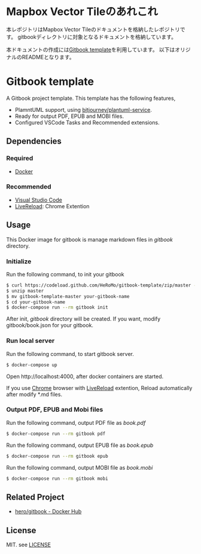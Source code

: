# Mapbox Vector Tileのあれこれ

本レポジトリはMapbox Vector Tileのドキュメントを格納したレポジトリです。
gitbookディレクトリに対象となるドキュメントを格納しています。

本ドキュメントの作成には[Gitbook template](https://github.com/HeRoMo/gitbook-template)を利用しています。
以下はオリジナルのREADMEとなります。

# Gitbook template

A Gitbook project template.
This template has the following features,

- PlamntUML support, using [bitjourney/plantuml\-service](https://hub.docker.com/r/bitjourney/plantuml-service).
- Ready for output PDF, EPUB and MOBI files.
- Configured VSCode Tasks and Recommended extensions.

## Dependencies

### Required
- [Docker](https://www.docker.com/products/docker-desktop)
### Recommended
- [Visual Studio Code](https://code.visualstudio.com/)
- [LiveReload](https://chrome.google.com/webstore/detail/livereload/jnihajbhpnppcggbcgedagnkighmdlei): Chrome Extention

## Usage

This Docker image for gitbook is manage markdown files in *gitbook* directory.

### Initialize

Run the following command, to init your gitbook

```bash
$ curl https://codeload.github.com/HeRoMo/gitbook-template/zip/master -O
$ unzip master
$ mv gitbook-template-master your-gitbook-name
$ cd your-gitbook-name
$ docker-compose run --rm gitbook init
```

After init, *gitbook* directory will be created.
If you want, modify gitbook/book.json for your gitbook.

### Run local server

Run the following command, to start gitbook server.

```bash
$ docker-compose up
```

Open http://localhost:4000, after docker containers are started.

If you use [Chrome](https://www.google.co.jp/chrome/) browser with [LiveReload](https://chrome.google.com/webstore/detail/livereload/jnihajbhpnppcggbcgedagnkighmdlei) extention, Reload automatically after modify *.md files.

### Output PDF, EPUB and Mobi files

Run the following command, output PDF file as *book.pdf*

```bash
$ docker-compose run --rm gitbook pdf
```

Run the following command, output EPUB file as *book.epub*

```bash
$ docker-compose run --rm gitbook epub
```

Run the following command, output MOBI file as *book.mobi*

```bash
$ docker-compose run --rm gitbook mobi
```

## Related Project
- [hero/gitbook \- Docker Hub](https://hub.docker.com/r/hero/gitbook)

## License

MIT. see [LICENSE](./LICENSE)
